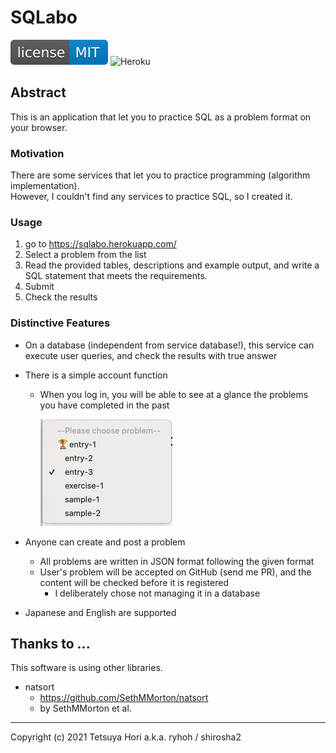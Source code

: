 # SQLabo

[![MIT License](readme_resources/license-mit-blue.svg?style=flat)](LICENSE)
![Heroku](https://heroku-badge.herokuapp.com/?app=sqlabo)

## Abstract
This is an application that let you to practice SQL as a problem format on your browser.

### Motivation
There are some services that let you to practice programming (algorithm implementation).  
However, I couldn't find any services to practice SQL, so I created it.

### Usage
1. go to https://sqlabo.herokuapp.com/
2. Select a problem from the list
3. Read the provided tables, descriptions and example output, and write a SQL statement that meets the requirements.
4. Submit
5. Check the results

### Distinctive Features
- On a database (independent from service database!), this service can execute user queries, and check the results with true answer
- There is a simple account function
    - When you log in, you will be able to see at a glance the problems you have completed in the past

        <img src="readme_resources/problem_list.png">

- Anyone can create and post a problem
    - All problems are written in JSON format following the given format
    - User's problem will be accepted on GitHub (send me PR), and the content will be checked before it is registered
        - I deliberately chose not managing it in a database
- Japanese and English are supported

## Thanks to ...
This software is using other libraries.

- natsort
    - https://github.com/SethMMorton/natsort
    - by SethMMorton et al.

---

Copyright (c) 2021 Tetsuya Hori a.k.a. ryhoh / shirosha2
